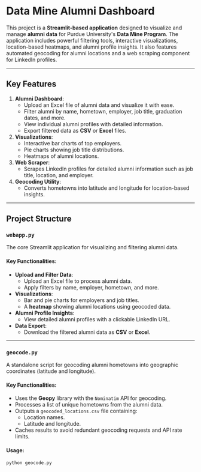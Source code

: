 # Data Mine Alumni Dashboard

This project is a **Streamlit-based application** designed to visualize and manage **alumni data** for Purdue University's **Data Mine Program**. The application includes powerful filtering tools, interactive visualizations, location-based heatmaps, and alumni profile insights. It also features automated geocoding for alumni locations and a web scraping component for LinkedIn profiles.

---

## Key Features
1. **Alumni Dashboard**:
   - Upload an Excel file of alumni data and visualize it with ease.
   - Filter alumni by name, hometown, employer, job title, graduation dates, and more.
   - View individual alumni profiles with detailed information.
   - Export filtered data as **CSV** or **Excel** files.
2. **Visualizations**:
   - Interactive bar charts of top employers.
   - Pie charts showing job title distributions.
   - Heatmaps of alumni locations.
3. **Web Scraper**:
   - Scrapes LinkedIn profiles for detailed alumni information such as job title, location, and employer.
4. **Geocoding Utility**:
   - Converts hometowns into latitude and longitude for location-based insights.

---

## Project Structure

### `webapp.py`
The core Streamlit application for visualizing and filtering alumni data.

#### Key Functionalities:
- **Upload and Filter Data**:
  - Upload an Excel file to process alumni data.
  - Apply filters by name, employer, hometown, and more.
- **Visualizations**:
  - Bar and pie charts for employers and job titles.
  - A **heatmap** showing alumni locations using geocoded data.
- **Alumni Profile Insights**:
  - View detailed alumni profiles with a clickable LinkedIn URL.
- **Data Export**:
  - Download the filtered alumni data as **CSV** or **Excel**.

---

### `geocode.py`
A standalone script for geocoding alumni hometowns into geographic coordinates (latitude and longitude).

#### Key Functionalities:
- Uses the **Geopy** library with the `Nominatim` API for geocoding.
- Processes a list of unique hometowns from the alumni data.
- Outputs a `geocoded_locations.csv` file containing:
  - Location names.
  - Latitude and longitude.
- Caches results to avoid redundant geocoding requests and API rate limits.

#### Usage:
```bash
python geocode.py
